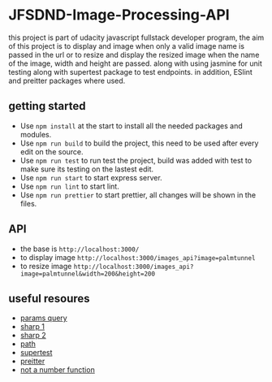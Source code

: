 # JFSDND-Image-Processing-API

this project is part of udacity javascript fullstack developer program, the aim of this project is to display and image when only a valid image name is passed in the url
or to resize and display the resized image when the name of the image, width and height are passed.
along with using jasmine for unit testing along with supertest package to test endpoints. 
in addition, ESlint and preitter packages where used. 
 

## getting started
 - Use `npm install` at the start to install all the needed packages and modules.
 - Use `npm run build` to build the project, this need to be used after every edit on the source.
 - Use `npm run test` to run test the project, build was added with test to make sure its testing on the lastest edit. 
 - Use `npm run start` to start express server. 
 - Use `npm run lint` to start lint. 
 - Use `npm run prettier` to start prettier, all changes will be shown in the files. 


## API 
- the base is `http://localhost:3000/`
- to display image `http://localhost:3000/images_api?image=palmtunnel`
- to resize image `http://localhost:3000/images_api?image=palmtunnel&width=200&height=200`

## useful resoures 

- [params query](https://nodejs.org/en/knowledge/HTTP/clients/how-to-access-query-string-parameters/)
- [sharp 1](https://sharp.pixelplumbing.com/api-resize)
- [sharp 2](https://blog.logrocket.com/processing-images-sharp-node-js/#setting-up-a-sharp-image-project)
- [path](https://www.w3schools.com/nodejs/ref_path.asp)
- [supertest](https://www.npmjs.com/package/supertest)
- [preitter](https://prettier.io/docs/en/install.html)
- [not a number function](https://developer.mozilla.org/en-US/docs/Web/JavaScript/Reference/Global_Objects/isNaN)
